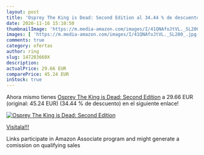 ```yaml
---
layout: post
title: 'Osprey The King is Dead: Second Edition al 34.44 % de descuento'
date: 2020-11-16 15:10:50
thumbnailImage: 'https://m.media-amazon.com/images/I/41QNAfoJtVL._SL200_.jpg'
images: [ 'https://m.media-amazon.com/images/I/41QNAfoJtVL._SL200_.jpg' ]
comments: true
category: ofertas
author: ring
slug: 147283660X
description:
actualPrice: 29.66 EUR
comparePrice: 45.24 EUR
inStock: true
---
```


Ahora mismo tienes [Osprey The King is Dead: Second Edition](https://www.amazon.es/dp/147283660X/?tag=tolees-21) a 29.66 EUR (original: 45.24 EUR) (34.44 %  de descuento) en el siguiente enlace!

[![Osprey The King is Dead: Second Edition](https://m.media-amazon.com/images/I/41QNAfoJtVL._SL200_.jpg)](https://www.amazon.es/dp/147283660X/?tag=tolees-21)

[Visítala!!!](https://www.amazon.es/dp/147283660X/?tag=tolees-21)

Links participate in Amazon Associate program and might generate a comission on qualifying sales
